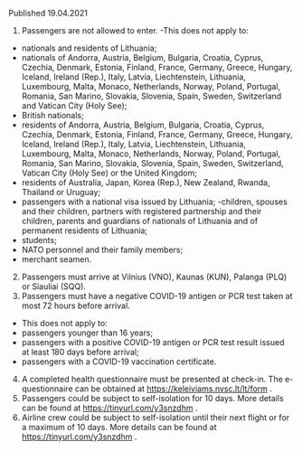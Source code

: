 Published 19.04.2021
1. Passengers are not allowed to enter.
-This does not apply to:
- nationals and residents of Lithuania;
- nationals of Andorra, Austria, Belgium, Bulgaria, Croatia, Cyprus, Czechia, Denmark, Estonia, Finland, France, Germany, Greece, Hungary, Iceland, Ireland (Rep.), Italy, Latvia, Liechtenstein, Lithuania, Luxembourg, Malta, Monaco, Netherlands, Norway, Poland, Portugal, Romania, San Marino, Slovakia, Slovenia, Spain, Sweden, Switzerland and Vatican City (Holy See);
- British nationals;
- residents of Andorra, Austria, Belgium, Bulgaria, Croatia, Cyprus, Czechia, Denmark, Estonia, Finland, France, Germany, Greece, Hungary, Iceland, Ireland (Rep.), Italy, Latvia, Liechtenstein, Lithuania, Luxembourg, Malta, Monaco, Netherlands, Norway, Poland, Portugal, Romania, San Marino, Slovakia, Slovenia, Spain, Sweden, Switzerland, Vatican City (Holy See) or the United Kingdom;
- residents of Australia, Japan, Korea (Rep.), New Zealand, Rwanda, Thailand or Uruguay;
- passengers with a national visa issued by Lithuania;
-children, spouses and their children, partners with registered partnership and their children, parents and guardians of nationals of Lithuania and of permanent residents of Lithuania;
- students;
- NATO personnel and their family members;
- merchant seamen.
2. Passengers must arrive at Vilnius (VNO), Kaunas (KUN), Palanga (PLQ) or Siauliai (SQQ).
3. Passengers must have a negative COVID-19 antigen or PCR test taken at most 72 hours before arrival.
- This does not apply to:
- passengers younger than 16 years;
- passengers with a positive COVID-19 antigen or PCR test result issued at least 180 days before arrival;
- passengers with a COVID-19 vaccination certificate.
4. A completed health questionnaire must be presented at check-in. The e-questionnaire can be obtained at <a href="https://keleiviams.nvsc.lt/lt/form">https://keleiviams.nvsc.lt/lt/form</a> .
5. Passengers could be subject to self-isolation for 10 days. More details can be found at <a href="https://tinyurl.com/y3snzdhm">https://tinyurl.com/y3snzdhm</a> .
6. Airline crew could be subject to self-isolation until their next flight or for a maximum of 10 days. More details can be found at <a href="https://tinyurl.com/y3snzdhm">https://tinyurl.com/y3snzdhm</a> .

